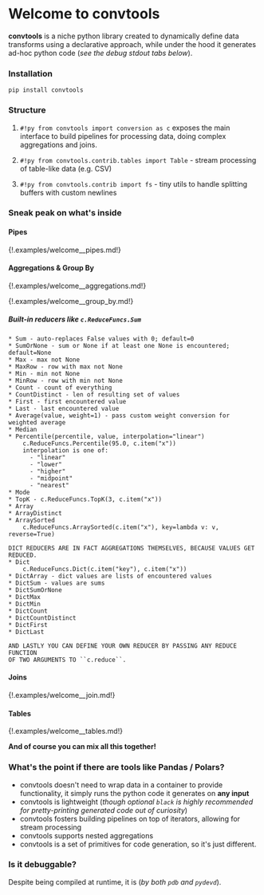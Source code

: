 # Welcome to convtools

**convtools** is a niche python library created to dynamically define data
transforms using a declarative approach, while under the hood it generates
ad-hoc python code (_see the debug stdout tabs below_).

### Installation
```
pip install convtools
```

### Structure

1. `#!py from convtools import conversion as c` exposes the main interface to
   build pipelines for processing data, doing complex aggregations and joins.

1. `#!py from convtools.contrib.tables import Table` - stream processing of
   table-like data (e.g. CSV)

1. `#!py from convtools.contrib import fs` - tiny utils to handle splitting
   buffers with custom newlines


### Sneak peak on what's inside

#### Pipes

{!.examples/welcome__pipes.md!}

#### Aggregations & Group By

{!.examples/welcome__aggregations.md!}

{!.examples/welcome__group_by.md!}

##### Built-in reducers like `c.ReduceFuncs.Sum`
    * Sum - auto-replaces False values with 0; default=0
    * SumOrNone - sum or None if at least one None is encountered; default=None
    * Max - max not None
    * MaxRow - row with max not None
    * Min - min not None
    * MinRow - row with min not None
    * Count - count of everything
    * CountDistinct - len of resulting set of values
    * First - first encountered value
    * Last - last encountered value
    * Average(value, weight=1) - pass custom weight conversion for weighted average
    * Median
    * Percentile(percentile, value, interpolation="linear")
        c.ReduceFuncs.Percentile(95.0, c.item("x"))
        interpolation is one of:
          - "linear"
          - "lower"
          - "higher"
          - "midpoint"
          - "nearest"
    * Mode
    * TopK - c.ReduceFuncs.TopK(3, c.item("x"))
    * Array
    * ArrayDistinct
    * ArraySorted
        c.ReduceFuncs.ArraySorted(c.item("x"), key=lambda v: v, reverse=True)

    DICT REDUCERS ARE IN FACT AGGREGATIONS THEMSELVES, BECAUSE VALUES GET REDUCED.
    * Dict
        c.ReduceFuncs.Dict(c.item("key"), c.item("x"))
    * DictArray - dict values are lists of encountered values
    * DictSum - values are sums
    * DictSumOrNone
    * DictMax
    * DictMin
    * DictCount
    * DictCountDistinct
    * DictFirst
    * DictLast

    AND LASTLY YOU CAN DEFINE YOUR OWN REDUCER BY PASSING ANY REDUCE FUNCTION
    OF TWO ARGUMENTS TO ``c.reduce``.

#### Joins

{!.examples/welcome__join.md!}

#### Tables

{!.examples/welcome__tables.md!}


**And of course you can mix all this together!**

### What's the point if there are tools like Pandas / Polars?

* convtools doesn't need to wrap data in a container to provide functionality,
  it simply runs the python code it generates on **any input**
* convtools is lightweight (_though optional `black` is highly recommended for
  pretty-printing generated code out of curiosity_)
* convtools fosters building pipelines on top of iterators, allowing for stream
  processing
* convtools supports nested aggregations
* convtools is a set of primitives for code generation, so it's just different.

### Is it debuggable?
Despite being compiled at runtime, it is (_by both `pdb` and `pydevd`_).
